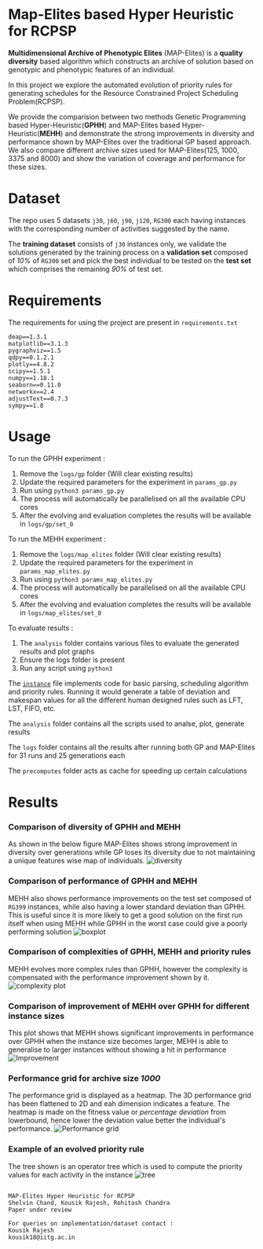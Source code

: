 # Map-Elites based Hyper Heuristic for RCPSP
**Multidimensional Archive of Phenotypic Elites** (MAP-Elites) is a **quality diversity** based algorithm which constructs an archive of solution based on genotypic and phenotypic features of an individual.

In this project we explore the automated evolution of priority rules for generating schedules for the Resource Constrained Project Scheduling Problem(RCPSP).

We provide the comparision between two methods Genetic Programming based Hyper-Heuristic(**GPHH**) and MAP-Elites based Hyper-Heuristic(**MEHH**) and demonstrate the strong improvements in diversity and performance shown by MAP-Elites over the traditional GP based approach. We also compare different archive sizes used for MAP-Elites(125, 1000, 3375 and 8000) and show the variation of coverage and performance for these sizes.


# Dataset
The repo uses 5 datasets `j30`, `j60`, `j90`, `j120`, `RG300` each having instances with the corresponding number of activities suggested by the name.

The **training dataset** consists of `j30` instances only, we validate the solutions generated by the training process on a **validation set** composed of _10%_ of `RG300` set and pick the best individual to be tested on the **test set** which comprises the remaining _90%_ of test set.

# Requirements
The requirements for using the project are present in `requirements.txt`
```properties
deap==1.3.1
matplotlib==3.1.3
pygraphviz==1.5
qdpy==0.1.2.1
plotly==4.8.2
scipy==1.5.1
numpy==1.18.1
seaborn==0.11.0
networkx==2.4
adjustText==0.7.3
sympy==1.8
```

# Usage
To run the GPHH experiment :
1. Remove the `logs/gp` folder (Will clear existing results)
2. Update the required parameters for the experiment in `params_gp.py`
3. Run using `python3 params_gp.py`
4. The process will automatically be parallelised on all the available CPU cores
5. After the evolving and evaluation completes the results will be available in `logs/gp/set_0`

To run the MEHH experiment :
1. Remove the `logs/map_elites` folder (Will clear existing results)
2. Update the required parameters for the experiment in `params_map_elites.py`
3. Run using `python3 params_map_elites.py`
4. The process will automatically be parallelised on all the available CPU cores
5. After the evolving and evaluation completes the results will be available in `logs/map_elites/set_0`

To evaluate results : 
1. The `analysis` folder contains various files to evaluate the generated results and plot graphs
2. Ensure the logs folder is present
3. Run any script using `python3`



The [`instance`](./instance.py) file implements code for basic parsing, scheduling algorithm and priority rules. Running it would generate a table of deviation and makespan values for all the different human designed rules such as LFT, LST, FIFO, etc.



The `analysis` folder contains all the scripts used to analse, plot, generate results

The `logs` folder contains all the results after running both GP and MAP-Elites for 31 runs and 25 generations each

The `precomputes` folder acts as cache for speeding up certain calculations


# Results
### Comparison of **diversity** of GPHH and MEHH
As shown in the below figure MAP-Elites shows strong improvement in diversity over generations while GP loses its diversity due to not maintaining a unique features wise map of individuals.
![diversity](imgs/coverage_plot_mp_elites.png?raw=true "Diverity plot")

### Comparison of **performance** of GPHH and MEHH
MEHH also shows performance improvements on the test set composed of `RG399` instances, while also having a lower standard deviation than GPHH. This is useful since it is more likely to get a good solution on the first run itself when using MEHH while GPHH in the worst case could give a poorly performing solution
![boxplot](imgs/boxplot.png?raw=true "Boxplot")

### Comparison of **complexities**  of GPHH, MEHH and priority rules
MEHH evolves more complex rules than GPHH, however the complexity is compensated with the performance improvement shown by it.
![complexity plot](imgs/complexity_plot.png?raw=true "Complexity plot")

### Comparison of **improvement** of MEHH over GPHH for different instance sizes
This plot shows that MEHH shows significant improvements in performance over GPHH when the instance size becomes larger, MEHH is able to generalise to larger instances without showing a hit in performance 
![Improvement](imgs/gp_vs_map_elites.png?raw=true "Improvement plot")
 
### **Performance grid** for archive size _1000_ 
The performance grid is displayed as a heatmap. The 3D performance grid has been flattened to 2D and eah dimension indicates a feature. The heatmap is made on the fitness value or _percentage deviation_ from lowerbound, hence lower the deviation value better the individual's performance.
![Performance grid](imgs/performancegrid.png?raw=true "performance grid")

### Example of an **evolved priority rule**
The tree shown is an operator tree which is used to compute the priority values for each activity in the instance
![tree](imgs/gp_trees/25.9_run_0.png?raw=true)



```

MAP-Elites Hyper Heuristic for RCPSP
Shelvin Chand, Kousik Rajesh, Rohitash Chandra
Paper under review

For queries on implementation/dataset contact : 
Kousik Rajesh 
kousik18@iitg.ac.in
```
